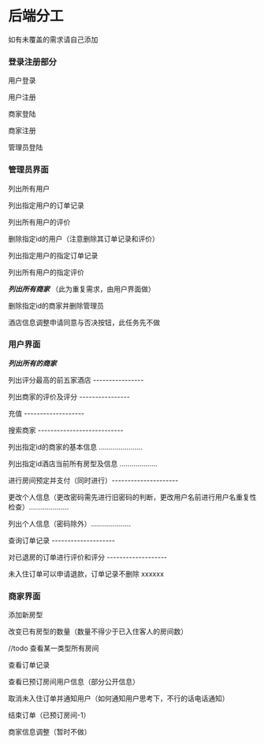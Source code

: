 #  后端分工

如有未覆盖的需求请自己添加

### 登录注册部分

用户登录

用户注册

商家登陆

商家注册

管理员登陆

### 管理员界面

列出所有用户

列出指定用户的订单记录

列出所有用户的评价

删除指定id的用户（注意删除其订单记录和评价）

列出指定用户的指定订单记录

列出所有用户的指定评价

 ***列出所有商家***  （此为重复需求，由用户界面做）

删除指定id的商家并删除管理员

酒店信息调整申请同意与否决按钮，此任务先不做



### 用户界面

***列出所有的商家***

列出评分最高的前五家酒店   ----------------

列出商家的评价及评分   ----------------

充值 -------------------

搜索商家 ---------------------------

列出指定id的商家的基本信息 ......................

列出指定id酒店当前所有房型及信息 ...................

进行房间预定并支付（同时进行）---------------------

更改个人信息（更改密码需先进行旧密码的判断，更改用户名前进行用户名重复性检查）....................

列出个人信息（密码除外）....................

查询订单记录 --------------------

对已退房的订单进行评价和评分 -------------------

未入住订单可以申请退款，订单记录不删除 xxxxxx

### 商家界面

添加新房型

改变已有房型的数量（数量不得少于已入住客人的房间数）

//todo  查看某一类型所有房间

查看订单记录

查看已预订房间用户信息（部分公开信息）

取消未入住订单并通知用户（如何通知用户思考下，不行的话电话通知）

结束订单（已预订房间-1）

商家信息调整（暂时不做）

